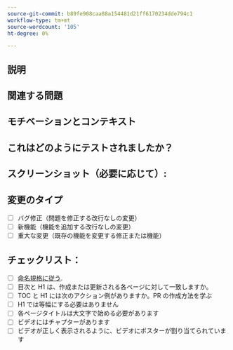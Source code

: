 ```yaml
---
source-git-commit: b89fe908caa88a154481d21ff6170234dde794c1
workflow-type: tm+mt
source-wordcount: '105'
ht-degree: 0%

---
```

<!--- Provide a general summary of your changes in the Title above -->

## 説明

<!--- Describe your changes in detail -->

## 関連する問題

<!--- This project only accepts pull requests related to open issues -->
<!--- If suggesting a new feature or change, please discuss it in an issue first -->
<!--- If fixing a bug, there should be an issue describing it with steps to reproduce -->
<!--- Please link to the issue here: -->

## モチベーションとコンテキスト

<!--- Why is this change required? What problem does it solve? -->

## これはどのようにテストされましたか？

<!--- Please describe in detail how you tested your changes. -->
<!--- Include details of your testing environment, and the tests you ran to -->
<!--- see how your change affects other areas of the code, etc. -->

## スクリーンショット（必要に応じて）:

## 変更のタイプ

<!--- What types of changes does your code introduce? Put an `x` in all the boxes that apply: -->

- [ ] バグ修正（問題を修正する改行なしの変更）
- [ ] 新機能（機能を追加する改行なしの変更）
- [ ] 重大な変更（既存の機能を変更する修正または機能）

## チェックリスト：


<!--- Go over all the following points, and put an `x` in all the boxes that apply. -->
<!--- If you're unsure about any of these, don't hesitate to ask. We're here to help! -->

- [ ] [命名規格に従う]([https://opensource.adobe.com/cla.html](https://wiki.corp.adobe.com/display/DMSArchitecture/Naming+Standards)).
- [ ] 目次と H1 は、作成または更新される各ページに対して一致しますか。
- [ ] TOC と H1 には次のアクション例がありますか。PR の作成方法を学ぶ
- [ ] H1 では等幅にする必要はありません
- [ ] 各ページタイトルは大文字で始める必要があります
- [ ] ビデオにはチャプターがあります
- [ ] ビデオが正しく表示されるように、ビデオにポスターが割り当てられています
